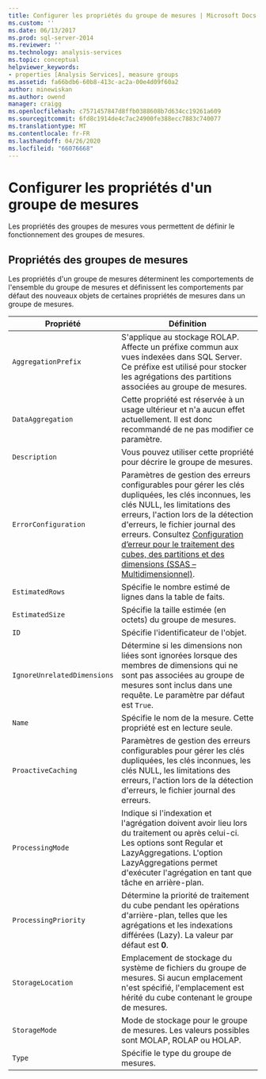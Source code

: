 ```yaml
---
title: Configurer les propriétés du groupe de mesures | Microsoft Docs
ms.custom: ''
ms.date: 06/13/2017
ms.prod: sql-server-2014
ms.reviewer: ''
ms.technology: analysis-services
ms.topic: conceptual
helpviewer_keywords:
- properties [Analysis Services], measure groups
ms.assetid: fa66bdb6-60b8-413c-ac2a-00e4d09f60a2
author: minewiskan
ms.author: owend
manager: craigg
ms.openlocfilehash: c7571457847d8ffb0388608b7d634cc19261a609
ms.sourcegitcommit: 6fd8c1914de4c7ac24900fe388ecc7883c740077
ms.translationtype: MT
ms.contentlocale: fr-FR
ms.lasthandoff: 04/26/2020
ms.locfileid: "66076668"
---
```

# <a name="configure-measure-group-properties"></a>Configurer les propriétés d'un groupe de mesures
  Les propriétés des groupes de mesures vous permettent de définir le fonctionnement des groupes de mesures.  
  
## <a name="measure-group-properties"></a>Propriétés des groupes de mesures  
 Les propriétés d'un groupe de mesures déterminent les comportements de l'ensemble du groupe de mesures et définissent les comportements par défaut des nouveaux objets de certaines propriétés de mesures dans un groupe de mesures.  
  
|Propriété|Définition|  
|--------------|----------------|  
|`AggregationPrefix`|S'applique au stockage ROLAP. Affecte un préfixe commun aux vues indexées dans SQL Server. Ce préfixe est utilisé pour stocker les agrégations des partitions associées au groupe de mesures.|  
|`DataAggregation`|Cette propriété est réservée à un usage ultérieur et n'a aucun effet actuellement. Il est donc recommandé de ne pas modifier ce paramètre.|  
|`Description`|Vous pouvez utiliser cette propriété pour décrire le groupe de mesures.|  
|`ErrorConfiguration`|Paramètres de gestion des erreurs configurables pour gérer les clés dupliquées, les clés inconnues, les clés NULL, les limitations des erreurs, l'action lors de la détection d'erreurs, le fichier journal des erreurs. Consultez [Configuration d’erreur pour le traitement des cubes, des partitions et des dimensions &#40;SSAS – Multidimensionnel&#41;](error-configuration-for-cube-partition-and-dimension-processing.md).|  
|`EstimatedRows`|Spécifie le nombre estimé de lignes dans la table de faits.|  
|`EstimatedSize`|Spécifie la taille estimée (en octets) du groupe de mesures.|  
|`ID`|Spécifie l'identificateur de l'objet.|  
|`IgnoreUnrelatedDimensions`|Détermine si les dimensions non liées sont ignorées lorsque des membres de dimensions qui ne sont pas associées au groupe de mesures sont inclus dans une requête. Le paramètre par défaut est `True`.|  
|`Name`|Spécifie le nom de la mesure. Cette propriété est en lecture seule.|  
|`ProactiveCaching`|Paramètres de gestion des erreurs configurables pour gérer les clés dupliquées, les clés inconnues, les clés NULL, les limitations des erreurs, l'action lors de la détection d'erreurs, le fichier journal des erreurs.|  
|`ProcessingMode`|Indique si l'indexation et l'agrégation doivent avoir lieu lors du traitement ou après celui-ci. Les options sont Regular et LazyAggregations. L'option LazyAggregations permet d'exécuter l'agrégation en tant que tâche en arrière-plan.|  
|`ProcessingPriority`|Détermine la priorité de traitement du cube pendant les opérations d'arrière-plan, telles que les agrégations et les indexations différées (Lazy). La valeur par défaut est **0**.|  
|`StorageLocation`|Emplacement de stockage du système de fichiers du groupe de mesures. Si aucun emplacement n'est spécifié, l'emplacement est hérité du cube contenant le groupe de mesures.|  
|`StorageMode`|Mode de stockage pour le groupe de mesures. Les valeurs possibles sont MOLAP, ROLAP ou HOLAP.|  
|`Type`|Spécifie le type du groupe de mesures.|  
  
  
